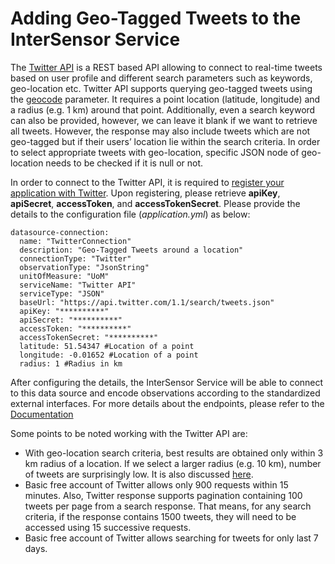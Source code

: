 # Adding Geo-Tagged Tweets to the InterSensor Service
The [Twitter API](https://developer.twitter.com/en/docs.html) is a REST based API allowing to connect to real-time tweets based on user profile and different search parameters such as keywords, geo-location etc. Twitter API supports querying geo-tagged tweets using the [geocode](https://developer.twitter.com/en/docs/tweets/search/guides/standard-operators.html) parameter. It requires a point location (latitude, longitude) and a radius (e.g. 1 km) around that point. Additionally, even a search keyword can also be provided, however, we can leave it blank if we want to retrieve all tweets. However, the response may also include tweets which are not geo-tagged but if their users’ location lie within the search criteria. In order to select appropriate tweets with geo-location, specific JSON node of geo-location needs to be checked if it is null or not. 

In order to connect to the Twitter API, it is required to [register your application with Twitter](https://spring.io/guides/gs/register-twitter-app/). Upon registering, please retrieve **apiKey**, **apiSecret**, **accessToken**, and **accessTokenSecret**. Please provide the details to the configuration file (*application.yml*) as  below:

```
datasource-connection:
  name: "TwitterConnection"
  description: "Geo-Tagged Tweets around a location"
  connectionType: "Twitter"
  observationType: "JsonString"
  unitOfMeasure: "UoM"
  serviceName: "Twitter API"
  serviceType: "JSON"
  baseUrl: "https://api.twitter.com/1.1/search/tweets.json"
  apiKey: "**********"
  apiSecret: "**********"
  accessToken: "**********"
  accessTokenSecret: "**********"
  latitude: 51.54347 #Location of a point
  longitude: -0.01652 #Location of a point
  radius: 1 #Radius in km
```

After configuring the details, the InterSensor Service will be able to connect to this data source and encode observations according to the standardized external interfaces. For more details about the endpoints, please refer to the [Documentation](./../APIDocumentation/RefDoc.md)

Some points to be noted working with the Twitter API are:
* With geo-location search criteria, best results are obtained only within 3 km radius of a location. If we select a larger radius (e.g. 10 km), number of tweets are surprisingly low. It is also discussed [here](https://twittercommunity.com/t/twitter-search-api-always-return-geo-null/66166).
*	Basic free account of Twitter allows only 900 requests within 15 minutes. Also, Twitter response supports pagination containing 100 tweets per page from a search response. That means, for any search criteria, if the response contains 1500 tweets, they will need to be accessed using 15 successive requests. 
*	Basic free account of Twitter allows searching for tweets for only last 7 days. 
